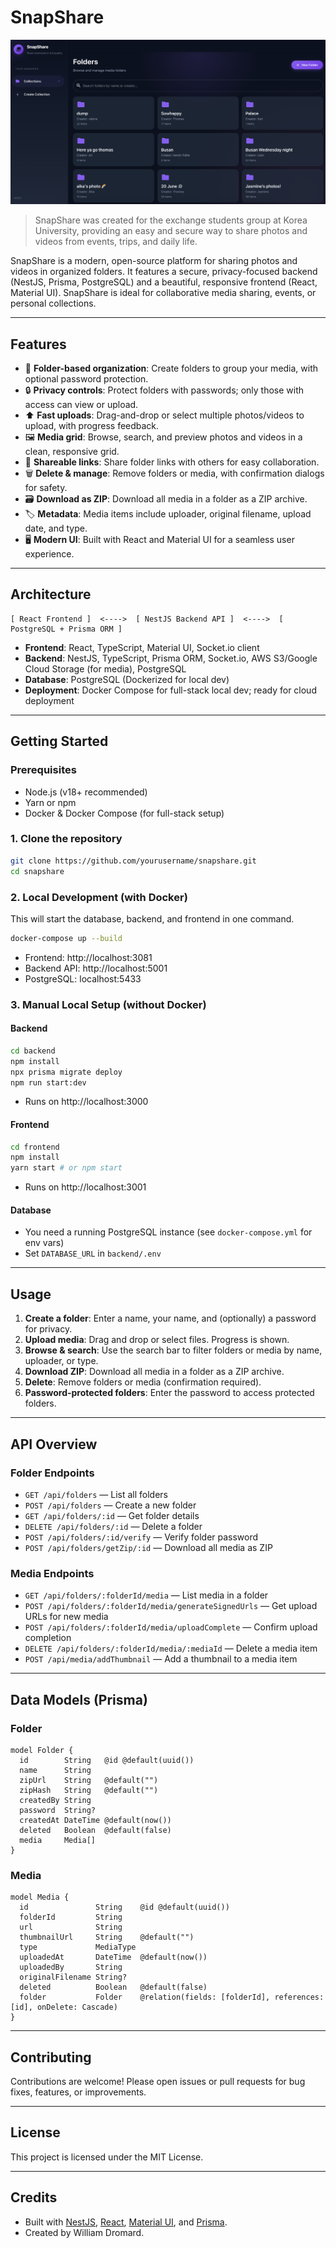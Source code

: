 # SnapShare

![SnapShare Preview](site-preview.png)

> SnapShare was created for the exchange students group at Korea University, providing an easy and secure way to share photos and videos from events, trips, and daily life.

SnapShare is a modern, open-source platform for sharing photos and videos in organized folders. It features a secure, privacy-focused backend (NestJS, Prisma, PostgreSQL) and a beautiful, responsive frontend (React, Material UI). SnapShare is ideal for collaborative media sharing, events, or personal collections.

---

## Features

- 📁 **Folder-based organization**: Create folders to group your media, with optional password protection.
- 🔒 **Privacy controls**: Protect folders with passwords; only those with access can view or upload.
- ⬆️ **Fast uploads**: Drag-and-drop or select multiple photos/videos to upload, with progress feedback.
- 🖼️ **Media grid**: Browse, search, and preview photos and videos in a clean, responsive grid.
- 🔗 **Shareable links**: Share folder links with others for easy collaboration.
- 🗑️ **Delete & manage**: Remove folders or media, with confirmation dialogs for safety.
- 🗃️ **Download as ZIP**: Download all media in a folder as a ZIP archive.
- 🏷️ **Metadata**: Media items include uploader, original filename, upload date, and type.
- 🖥️ **Modern UI**: Built with React and Material UI for a seamless user experience.

---

## Architecture

```
[ React Frontend ]  <---->  [ NestJS Backend API ]  <---->  [ PostgreSQL + Prisma ORM ]
```
- **Frontend**: React, TypeScript, Material UI, Socket.io client
- **Backend**: NestJS, TypeScript, Prisma ORM, Socket.io, AWS S3/Google Cloud Storage (for media), PostgreSQL
- **Database**: PostgreSQL (Dockerized for local dev)
- **Deployment**: Docker Compose for full-stack local dev; ready for cloud deployment

---

## Getting Started

### Prerequisites
- Node.js (v18+ recommended)
- Yarn or npm
- Docker & Docker Compose (for full-stack setup)

### 1. Clone the repository
```bash
git clone https://github.com/yourusername/snapshare.git
cd snapshare
```

### 2. Local Development (with Docker)
This will start the database, backend, and frontend in one command.

```bash
docker-compose up --build
```
- Frontend: http://localhost:3081
- Backend API: http://localhost:5001
- PostgreSQL: localhost:5433

### 3. Manual Local Setup (without Docker)
#### Backend
```bash
cd backend
npm install
npx prisma migrate deploy
npm run start:dev
```
- Runs on http://localhost:3000

#### Frontend
```bash
cd frontend
npm install
yarn start # or npm start
```
- Runs on http://localhost:3001

#### Database
- You need a running PostgreSQL instance (see `docker-compose.yml` for env vars)
- Set `DATABASE_URL` in `backend/.env`

---

## Usage

1. **Create a folder**: Enter a name, your name, and (optionally) a password for privacy.
2. **Upload media**: Drag and drop or select files. Progress is shown.
3. **Browse & search**: Use the search bar to filter folders or media by name, uploader, or type.
4. **Download ZIP**: Download all media in a folder as a ZIP archive.
5. **Delete**: Remove folders or media (confirmation required).
6. **Password-protected folders**: Enter the password to access protected folders.

---

## API Overview

### Folder Endpoints
- `GET /api/folders` — List all folders
- `POST /api/folders` — Create a new folder
- `GET /api/folders/:id` — Get folder details
- `DELETE /api/folders/:id` — Delete a folder
- `POST /api/folders/:id/verify` — Verify folder password
- `POST /api/folders/getZip/:id` — Download all media as ZIP

### Media Endpoints
- `GET /api/folders/:folderId/media` — List media in a folder
- `POST /api/folders/:folderId/media/generateSignedUrls` — Get upload URLs for new media
- `POST /api/folders/:folderId/media/uploadComplete` — Confirm upload completion
- `DELETE /api/folders/:folderId/media/:mediaId` — Delete a media item
- `POST /api/media/addThumbnail` — Add a thumbnail to a media item

---

## Data Models (Prisma)

### Folder
```prisma
model Folder {
  id        String   @id @default(uuid())
  name      String
  zipUrl    String   @default("")
  zipHash   String   @default("")
  createdBy String
  password  String?
  createdAt DateTime @default(now())
  deleted   Boolean  @default(false)
  media     Media[]
}
```

### Media
```prisma
model Media {
  id               String    @id @default(uuid())
  folderId         String
  url              String
  thumbnailUrl     String    @default("")
  type             MediaType
  uploadedAt       DateTime  @default(now())
  uploadedBy       String
  originalFilename String?
  deleted          Boolean   @default(false)
  folder           Folder    @relation(fields: [folderId], references: [id], onDelete: Cascade)
}
```

---

## Contributing

Contributions are welcome! Please open issues or pull requests for bug fixes, features, or improvements.

---

## License

This project is licensed under the MIT License.

---

## Credits
- Built with [NestJS](https://nestjs.com/), [React](https://react.dev/), [Material UI](https://mui.com/), and [Prisma](https://www.prisma.io/).
- Created by William Dromard.
